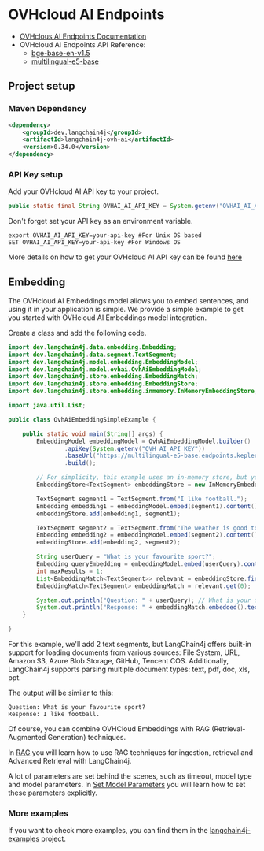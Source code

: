 # OVHcloud AI Endpoints

- [OVHclous AI Endpoints Documentation](https://labs.ovhcloud.com/en/ai-endpoints/)
- OVHcloud AI Endpoints API Reference:
  - [bge-base-en-v1.5](https://bge-base-en-v1-5.endpoints.kepler.ai.cloud.ovh.net/doc)
  - [multilingual-e5-base](https://multilingual-e5-base.endpoints.kepler.ai.cloud.ovh.net/doc)

## Project setup

### Maven Dependency

```xml
<dependency>
    <groupId>dev.langchain4j</groupId>
    <artifactId>langchain4j-ovh-ai</artifactId>
    <version>0.34.0</version>
</dependency>
```

### API Key setup
Add your OVHcloud AI API key to your project.

```java
public static final String OVHAI_AI_API_KEY = System.getenv("OVHAI_AI_API_KEY");
```
Don't forget set your API key as an environment variable.
```shell
export OVHAI_AI_API_KEY=your-api-key #For Unix OS based
SET OVHAI_AI_API_KEY=your-api-key #For Windows OS
```
More details on how to get your OVHcloud AI API key can be found [here](https://endpoints.ai.cloud.ovh.net/)

## Embedding
The OVHcloud AI Embeddings model allows you to embed sentences, and using it in your application is simple. We provide a simple example to get you started with OVHcloud AI Embeddings model integration.

Create a class and add the following code.

```java
import dev.langchain4j.data.embedding.Embedding;
import dev.langchain4j.data.segment.TextSegment;
import dev.langchain4j.model.embedding.EmbeddingModel;
import dev.langchain4j.model.ovhai.OvhAiEmbeddingModel;
import dev.langchain4j.store.embedding.EmbeddingMatch;
import dev.langchain4j.store.embedding.EmbeddingStore;
import dev.langchain4j.store.embedding.inmemory.InMemoryEmbeddingStore;

import java.util.List;

public class OvhAiEmbeddingSimpleExample {

    public static void main(String[] args) {
        EmbeddingModel embeddingModel = OvhAiEmbeddingModel.builder()
                .apiKey(System.getenv("OVH_AI_API_KEY"))
                .baseUrl("https://multilingual-e5-base.endpoints.kepler.ai.cloud.ovh.net")
                .build();

        // For simplicity, this example uses an in-memory store, but you can choose any external compatible store for production environments.
        EmbeddingStore<TextSegment> embeddingStore = new InMemoryEmbeddingStore<>();

        TextSegment segment1 = TextSegment.from("I like football.");
        Embedding embedding1 = embeddingModel.embed(segment1).content();
        embeddingStore.add(embedding1, segment1);

        TextSegment segment2 = TextSegment.from("The weather is good today.");
        Embedding embedding2 = embeddingModel.embed(segment2).content();
        embeddingStore.add(embedding2, segment2);

        String userQuery = "What is your favourite sport?";
        Embedding queryEmbedding = embeddingModel.embed(userQuery).content();
        int maxResults = 1;
        List<EmbeddingMatch<TextSegment>> relevant = embeddingStore.findRelevant(queryEmbedding, maxResults);
        EmbeddingMatch<TextSegment> embeddingMatch = relevant.get(0);

        System.out.println("Question: " + userQuery); // What is your favourite sport?
        System.out.println("Response: " + embeddingMatch.embedded().text()); // I like football.
    }

}
```

For this example, we'll add 2 text segments, but LangChain4j offers built-in support for loading documents from various sources:
File System, URL, Amazon S3, Azure Blob Storage, GitHub, Tencent COS.
Additionally, LangChain4j supports parsing multiple document types:
text, pdf, doc, xls, ppt.

The output will be similar to this:

```plaintext
Question: What is your favourite sport?
Response: I like football.
```

Of course, you can combine OVHCloud  Embeddings with RAG (Retrieval-Augmented Generation) techniques.

In [RAG](/tutorials/rag) you will learn how to use RAG techniques for ingestion, retrieval and Advanced Retrieval with LangChain4j.

A lot of parameters are set behind the scenes, such as timeout, model type and model parameters.
In [Set Model Parameters](/tutorials/model-parameters) you will learn how to set these parameters explicitly.

### More examples
If you want to check more examples, you can find them in the [langchain4j-examples](https://github.com/langchain4j/langchain4j-examples) project.
